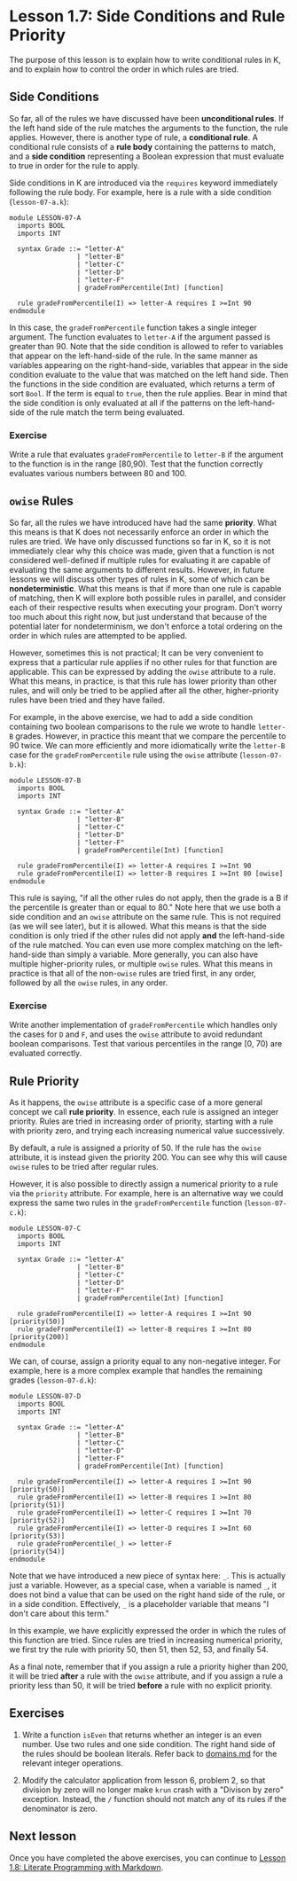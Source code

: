 # Lesson 1.7: Side Conditions and Rule Priority

The purpose of this lesson is to explain how to write conditional rules in K, 
and to explain how to control the order in which rules are tried.

## Side Conditions

So far, all of the rules we have discussed have been **unconditional rules**.
If the left hand side of the rule matches the arguments to the function, the
rule applies. However, there is another type of rule, a **conditional rule**.
A conditional rule consists of a **rule body** containing the patterns to
match, and a **side condition** representing a Boolean expression that must
evaluate to true in order for the rule to apply.

Side conditions in K are introduced via the `requires` keyword immediately
following the rule body. For example, here is a rule with a side condition
(`lesson-07-a.k`):

```k
module LESSON-07-A
  imports BOOL
  imports INT

  syntax Grade ::= "letter-A" 
                 | "letter-B"
                 | "letter-C"
                 | "letter-D"
                 | "letter-F"
                 | gradeFromPercentile(Int) [function]

  rule gradeFromPercentile(I) => letter-A requires I >=Int 90
endmodule
```

In this case, the `gradeFromPercentile` function takes a single integer
argument. The function evaluates to `letter-A` if the argument passed is
greater than 90. Note that the side condition is allowed to refer to variables
that appear on the left-hand-side of the rule. In the same manner as variables
appearing on the right-hand-side, variables that appear in the side condition
evaluate to the value that was matched on the left hand side. Then the
functions in the side condition are evaluated, which returns a term of sort
`Bool`. If the term is equal to `true`, then the rule applies. Bear in mind
that the side condition is only evaluated at all if the patterns on the
left-hand-side of the rule match the term being evaluated.

### Exercise

Write a rule that evaluates `gradeFromPercentile` to `letter-B` if the argument
to the function is in the range [80,90). Test that the function correctly
evaluates various numbers between 80 and 100.

## `owise` Rules

So far, all the rules we have introduced have had the same **priority**. What
this means is that K does not necessarily enforce an order in which the rules
are tried. We have only discussed functions so far in K, so it is not
immediately clear why this choice was made, given that a function is not
considered well-defined if multiple rules for evaluating it are capable of
evaluating the same arguments to different results. However, in future lessons
we will discuss other types of rules in K, some of which can be
**nondeterministic**. What this means is that if more than one rule is capable
of matching, then K will explore both possible rules in parallel, and consider
each of their respective results when executing your program. Don't worry too
much about this right now, but just understand that because of the potential
later for nondeterminism, we don't enforce a total ordering on the order in
which rules are attempted to be applied.

However, sometimes this is not practical; It can be very convenient to express
that a particular rule applies if no other rules for that function are
applicable. This can be expressed by adding the `owise` attribute to a rule.
What this means, in practice, is that this rule has lower priority than other
rules, and will only be tried to be applied after all the other,
higher-priority rules have been tried and they have failed.

For example, in the above exercise, we had to add a side condition containing
two boolean comparisons to the rule we wrote to handle `letter-B` grades.
However, in practice this meant that we compare the percentile to 90 twice. We
can more efficiently and more idiomatically write the `letter-B` case for the
`gradeFromPercentile` rule using the `owise` attribute (`lesson-07-b.k`):

```k
module LESSON-07-B
  imports BOOL
  imports INT

  syntax Grade ::= "letter-A" 
                 | "letter-B"
                 | "letter-C"
                 | "letter-D"
                 | "letter-F"
                 | gradeFromPercentile(Int) [function]

  rule gradeFromPercentile(I) => letter-A requires I >=Int 90
  rule gradeFromPercentile(I) => letter-B requires I >=Int 80 [owise]
endmodule
```

This rule is saying, "if all the other rules do not apply, then the grade is a
B if the percentile is greater than or equal to 80." Note here that we use both
a side condition and an `owise` attribute on the same rule. This is not
required (as we will see later), but it is allowed. What this means is that the
side condition is only tried if the other rules did not apply **and** the 
left-hand-side of the rule matched. You can even use more complex matching on
the left-hand-side than simply a variable. More generally, you can also have
multiple higher-priority rules, or multiple `owise` rules. What this means in
practice is that all of the non-`owise` rules are tried first, in any order,
followed by all the `owise` rules, in any order.

### Exercise

Write another implementation of `gradeFromPercentile` which handles only the
cases for `D` and `F`, and uses the `owise` attribute to avoid redundant
boolean comparisons. Test that various percentiles in the range [0, 70) are
evaluated correctly.

## Rule Priority

As it happens, the `owise` attribute is a specific case of a more general
concept we call **rule priority**. In essence, each rule is assigned an integer
priority. Rules are tried in increasing order of priority, starting with a
rule with priority zero, and trying each increasing numerical value
successively.

By default, a rule is assigned a priority of 50. If the rule has the `owise`
attribute, it is instead given the priority 200. You can see why this will
cause `owise` rules to be tried after regular rules.

However, it is also possible to directly assign a numerical priority to a rule
via the `priority` attribute. For example, here is an alternative way
we could express the same two rules in the `gradeFromPercentile` function
(`lesson-07-c.k`):

```k
module LESSON-07-C
  imports BOOL
  imports INT

  syntax Grade ::= "letter-A" 
                 | "letter-B"
                 | "letter-C"
                 | "letter-D"
                 | "letter-F"
                 | gradeFromPercentile(Int) [function]

  rule gradeFromPercentile(I) => letter-A requires I >=Int 90 [priority(50)]
  rule gradeFromPercentile(I) => letter-B requires I >=Int 80 [priority(200)]
endmodule
```

We can, of course, assign a priority equal to any non-negative integer. For
example, here is a more complex example that handles the remaining grades 
(`lesson-07-d.k`):

```k
module LESSON-07-D
  imports BOOL
  imports INT

  syntax Grade ::= "letter-A" 
                 | "letter-B"
                 | "letter-C"
                 | "letter-D"
                 | "letter-F"
                 | gradeFromPercentile(Int) [function]

  rule gradeFromPercentile(I) => letter-A requires I >=Int 90 [priority(50)]
  rule gradeFromPercentile(I) => letter-B requires I >=Int 80 [priority(51)]
  rule gradeFromPercentile(I) => letter-C requires I >=Int 70 [priority(52)]
  rule gradeFromPercentile(I) => letter-D requires I >=Int 60 [priority(53)]
  rule gradeFromPercentile(_) => letter-F                     [priority(54)]
endmodule
```

Note that we have introduced a new piece of syntax here: `_`. This is actually
just a variable. However, as a special case, when a variable is named `_`, it
does not bind a value that can be used on the right hand side of the rule, or
in a side condition. Effectively, `_` is a placeholder variable that means "I
don't care about this term."

In this example, we have explicitly expressed the order in which the rules of
this function are tried. Since rules are tried in increasing numerical
priority, we first try the rule with priority 50, then 51, then 52, 53, and
finally 54.

As a final note, remember that if you assign a rule a priority higher than 200,
it will be tried **after** a rule with the `owise` attribute, and if you assign
a rule a priority less than 50, it will be tried **before** a rule with no
explicit priority.

## Exercises

1. Write a function `isEven` that returns whether an integer is an even number.
Use two rules and one side condition. The right hand side of the rules should
be boolean literals. Refer back to
[domains.md](../../../include/kframework/builtin/domains.md) for the relevant
integer operations.

2. Modify the calculator application from lesson 6, problem 2, so that division
by zero will no longer make `krun` crash with a "Divison by zero" exception.
Instead, the `/` function should not match any of its rules if the denominator
is zero.

## Next lesson

Once you have completed the above exercises, you can continue to
[Lesson 1.8: Literate Programming with Markdown](../08_literate_programming/README.md).
